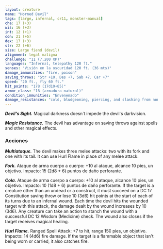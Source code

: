 ```yaml
---
layout: creature
name: "Horned Devil"
tags: [large, infernal, cr11, monster-manual]
cha: 17 (+3)
wis: 16 (+3)
int: 12 (+1)
con: 21 (+5)
dex: 17 (+3)
str: 22 (+6)
size: Large fiend (devil)
alignment: legal maligna
challenge: "11 (7,200 XP)"
languages: "Infernal, telepathy 120 ft."
senses: "Visión en la oscuridad 120 ft. (36 mts)"
damage_immunities: "fire, poison"
saving_throws: "Str +10, Des +7, Sab +7, Car +7"
speed: "20 ft., fly 60 ft."
hit_points: "178 (17d10+85)"
armor_class: "18 (armadura natural)"
condition_immunities: "Envenenado"
damage_resistances: "cold, bludgeoning, piercing, and slashing from nonmagical weapons that aren't silvered"
---
```


***Devil's Sight.*** Magical darkness doesn't impede the devil's darkvision.

***Magic Resistance.*** The devil has advantage on saving throws against spells and other magical effects.

### Acciones

***Multiataque.*** The devil makes three melee attacks: two with its fork and one with its tail. It can use Hurl Flame in place of any melee attack.

***Fork.*** Ataque de arma cuerpo a cuerpo: +10 al ataque, alcance 10 pies, un objetivo. Impacto: 15 (2d8 + 6) puntos de daño perforante.

***Cola.*** Ataque de arma cuerpo a cuerpo: +10 al ataque, alcance 10 pies, un objetivo. Impacto: 10 (1d8 + 6) puntos de daño perforante. If the target is a creature other than an undead or a construct, it must succeed on a DC 17 Constitution saving throw or lose 10 (3d6) hit points at the start of each of its turns due to an infernal wound. Each time the devil hits the wounded target with this attack, the damage dealt by the wound increases by 10 (3d6). Any creature can take an action to stanch the wound with a successful DC 12 Wisdom (Medicine) check. The wound also closes if the target receives magical healing.

***Hurl Flame.*** Ranged Spell Attack: +7 to hit, range 150 pies, un objetivo. Impacto: 14 (4d6) fire damage. If the target is a flammable object that isn't being worn or carried, it also catches fire.